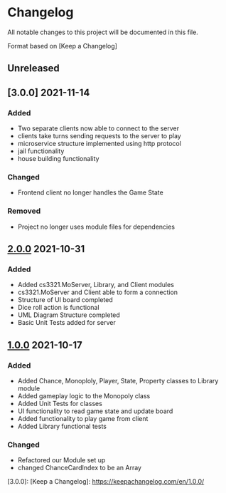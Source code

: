 # Changelog
All notable changes to this project will be documented in this file.

Format based on [Keep a Changelog]

## Unreleased

## [3.0.0] 2021-11-14
### Added
- Two separate clients now able to connect to the server
- clients take turns sending requests to the server to play
- microservice structure implemented using http protocol
- jail functionality
- house building functionality
### Changed
- Frontend client no longer handles the Game State
### Removed
- Project no longer uses module files for dependencies

## [2.0.0] 2021-10-31
### Added
- Added cs3321.MoServer, Library, and Client modules
- cs3321.MoServer and Client able to form a connection
- Structure of UI board completed
- Dice roll action is functional
- UML Diagram Structure completed
- Basic Unit Tests added for server


## [1.0.0] 2021-10-17
### Added
- Added Chance, Monoploly, Player, State, Property classes to Library module
- Added gameplay logic to the Monopoly class
- Added Unit Tests for classes
- UI functionality to read game state and update board
- Added functionality to play game from client
- Added Library functional tests
 ### Changed 
- Refactored our Module set up
- changed ChanceCardIndex to be an Array


[1.0.0]: https://github.com/ThomasNeyman/CS_3321_Project/releases/tag/v1.0.0
[2.0.0]: https://github.com/ThomasNeyman/CS_3321_Project/releases/tag/v2.0.0
[3.0.0]: 
[Keep a Changelog]: https://keepachangelog.com/en/1.0.0/
